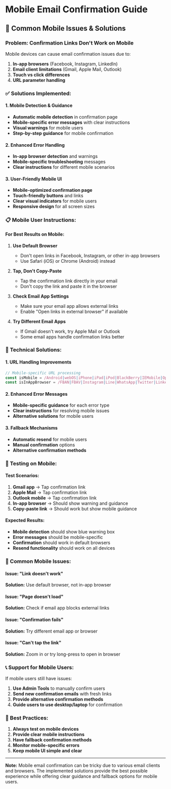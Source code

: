 # Mobile Email Confirmation Guide

## 📱 Common Mobile Issues & Solutions

### **Problem: Confirmation Links Don't Work on Mobile**

Mobile devices can cause email confirmation issues due to:

1. **In-app browsers** (Facebook, Instagram, LinkedIn)
2. **Email client limitations** (Gmail, Apple Mail, Outlook)
3. **Touch vs click differences**
4. **URL parameter handling**

### **✅ Solutions Implemented:**

#### **1. Mobile Detection & Guidance**
- **Automatic mobile detection** in confirmation page
- **Mobile-specific error messages** with clear instructions
- **Visual warnings** for mobile users
- **Step-by-step guidance** for mobile confirmation

#### **2. Enhanced Error Handling**
- **In-app browser detection** and warnings
- **Mobile-specific troubleshooting** messages
- **Clear instructions** for different mobile scenarios

#### **3. User-Friendly Mobile UI**
- **Mobile-optimized confirmation page**
- **Touch-friendly buttons** and links
- **Clear visual indicators** for mobile users
- **Responsive design** for all screen sizes

### **📋 Mobile User Instructions:**

#### **For Best Results on Mobile:**

1. **Use Default Browser**
   - Don't open links in Facebook, Instagram, or other in-app browsers
   - Use Safari (iOS) or Chrome (Android) instead

2. **Tap, Don't Copy-Paste**
   - Tap the confirmation link directly in your email
   - Don't copy the link and paste it in the browser

3. **Check Email App Settings**
   - Make sure your email app allows external links
   - Enable "Open links in external browser" if available

4. **Try Different Email Apps**
   - If Gmail doesn't work, try Apple Mail or Outlook
   - Some email apps handle confirmation links better

### **🔧 Technical Solutions:**

#### **1. URL Handling Improvements**
```typescript
// Mobile-specific URL processing
const isMobile = /Android|webOS|iPhone|iPad|iPod|BlackBerry|IEMobile|Opera Mini/i.test(navigator.userAgent)
const isInAppBrowser = /FBAN|FBAV|Instagram|Line|WhatsApp|Twitter|LinkedIn/i.test(navigator.userAgent)
```

#### **2. Enhanced Error Messages**
- **Mobile-specific guidance** for each error type
- **Clear instructions** for resolving mobile issues
- **Alternative solutions** for mobile users

#### **3. Fallback Mechanisms**
- **Automatic resend** for mobile users
- **Manual confirmation** options
- **Alternative confirmation methods**

### **📱 Testing on Mobile:**

#### **Test Scenarios:**
1. **Gmail app** → Tap confirmation link
2. **Apple Mail** → Tap confirmation link  
3. **Outlook mobile** → Tap confirmation link
4. **In-app browser** → Should show warning and guidance
5. **Copy-paste link** → Should work but show mobile guidance

#### **Expected Results:**
- **Mobile detection** should show blue warning box
- **Error messages** should be mobile-specific
- **Confirmation** should work in default browsers
- **Resend functionality** should work on all devices

### **🚨 Common Mobile Issues:**

#### **Issue: "Link doesn't work"**
**Solution:** Use default browser, not in-app browser

#### **Issue: "Page doesn't load"**
**Solution:** Check if email app blocks external links

#### **Issue: "Confirmation fails"**
**Solution:** Try different email app or browser

#### **Issue: "Can't tap the link"**
**Solution:** Zoom in or try long-press to open in browser

### **📞 Support for Mobile Users:**

If mobile users still have issues:

1. **Use Admin Tools** to manually confirm users
2. **Send new confirmation emails** with fresh links
3. **Provide alternative confirmation methods**
4. **Guide users to use desktop/laptop** for confirmation

### **🎯 Best Practices:**

1. **Always test on mobile devices**
2. **Provide clear mobile instructions**
3. **Have fallback confirmation methods**
4. **Monitor mobile-specific errors**
5. **Keep mobile UI simple and clear**

---

**Note:** Mobile email confirmation can be tricky due to various email clients and browsers. The implemented solutions provide the best possible experience while offering clear guidance and fallback options for mobile users.
